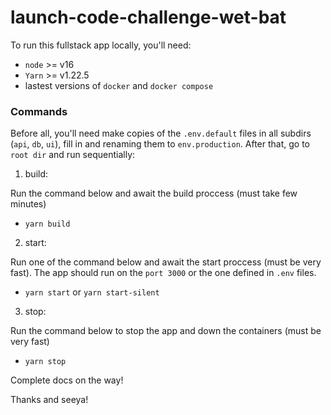 # launch-code-challenge-wet-bat

To run this fullstack app locally, you'll need:
- `node` >= v16
 - `Yarn` >= v1.22.5
 - lastest versions of `docker` and `docker compose`

### Commands

Before all, you'll need make copies of the `.env.default` files in all subdirs (`api`, `db`, `ui`), fill in and renaming them to `env.production`. After that, go to `root dir` and run sequentially:

1. build:

Run the command below and await the build proccess (must take few minutes)
   - `yarn build`

2. start:

Run one of the command below and await the start proccess (must be very fast). The app should run on the `port 3000` or the one defined in `.env` files.
   - `yarn start` or `yarn start-silent`

3. stop:

Run the command below to stop the app and down the containers (must be very fast)
   - `yarn stop`

Complete docs on the way!

Thanks and seeya!

